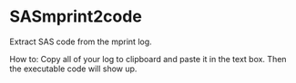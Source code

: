 SASmprint2code
============

Extract SAS code from the mprint log.

How to: Copy all of your log to clipboard and paste it in the text box. Then the executable code will show up.